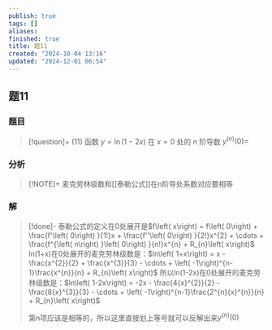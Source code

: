 ```yaml
---
publish: true
tags: []
aliases: 
finished: true
title: 题11
created: "2024-10-04 13:16"
updated: "2024-12-01 06:54"
---
```

## 题11
### 题目
> [!question]+
> (11) 函数 $y = \ln \left( {1 - {2x}}\right)$ 在 $x = 0$ 处的 $n$ 阶导数 ${y}^{\left( n\right) }\left( 0\right)  =$
### 分析
> [!NOTE]+
> 麦克劳林级数和[[泰勒公式]]在n阶导处系数对应要相等
### 解
> [!done]-
> 泰勒公式的定义在0处展开是$f\left( x\right) = f\left( 0\right) + \frac{f'\left( 0\right) }{1!}x + \frac{f''\left( 0\right) }{2!}x^{2} + \cdots + \frac{f^{\left( n\right) }\left( 0\right) }{n!}x^{n} + R_{n}\left( x\right)$
> ln(1+x)在0处展开的麦克劳林级数是：$ln\left( 1+x\right) = x - \frac{x^{2}}{2} + \frac{x^{3}}{3} - \cdots + \left( -1\right)^{n-1}\frac{x^{n}}{n} + R_{n}\left( x\right)$
> 所以ln(1-2x)在0处展开的麦克劳林级数是：$ln\left( 1-2x\right) = -2x - \frac{4{x}^{2}}{2} - \frac{8{x}^{3}}{3} - \cdots + \left( -1\right)^{n-1}\frac{2^{n}{x}^{n}}{n} + R_{n}\left( x\right)$
> 
> 第n项应该是相等的，所以这里直接划上等号就可以反解出来$y^{(n)}(0)$